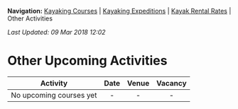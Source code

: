 **Navigation:** [Kayaking Courses](index) &#124; [Kayaking Expeditions](expedition) &#124; [Kayak Rental Rates](rental) &#124; Other Activities

_Last Updated: 09 Mar 2018 12:02_
# Other Upcoming Activities

Activity | Date | Venue | Vacancy
:---:|:---:|:---:|:---:
No upcoming courses yet|-|-|-

